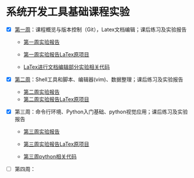 # 系统开发工具基础课程实验

- [x] [第一周](https://github.com/uuukyoo/systools/tree/main/week1)：课程概览与版本控制（Git），Latex文档编辑；课后练习及实验报告

  - [第一周实验报告](https://github.com/uuukyoo/systools/blob/main/week1/lab1report.pdf)

  - [第一周实验报告LaTex原项目](https://github.com/uuukyoo/systools/blob/main/week1/data/lab1report.zip)

  - [LaTex进行文档编辑部分实验相关代码](https://github.com/uuukyoo/systools/blob/main/week1/data/lab1report.zip)
- [x] [第二周](https://github.com/uuukyoo/systools/tree/main/week2)：Shell工具和脚本、编辑器(vim)、数据整理；课后练习及实验报告
  - [第二周实验报告](https://github.com/uuukyoo/systools/blob/main/week2/lab2report.pdf)
  - [第二周实验报告LaTex原项目](https://github.com/uuukyoo/systools/tree/main/week2/lab2report)
- [x] 第三周：命令行环境、Python入门基础、python视觉应用；课后练习及实验报告
  - [第三周实验报告](https://github.com/uuukyoo/systools/blob/main/week3/lab3report.pdf)

  - [第三周实验报告LaTex原项目](https://github.com/uuukyoo/systools/blob/main/week3/lab3report.zip)

  - [第三周python相关代码](https://github.com/uuukyoo/systools/tree/main/week3/week3pycode)
- [ ] 第四周：
